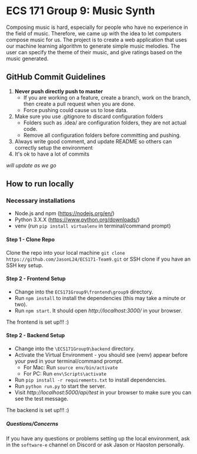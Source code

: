 # ECS 171 Group 9: Music Synth
Composing music is hard, especially for people who have no experience in the field of music. 
Therefore, we came up with the idea to let computers compose music for us. The project is to create a web application 
that uses our machine learning algorithm to generate simple music melodies. The user can specify the theme of their music, 
and give ratings based on the music generated.

## GitHub Commit Guidelines
1. **Never push directly push to master**
   - If you are working on a feature, create a branch, work on the branch, then create a pull request when you are done.
   - Force pushing could cause us to lose data.
2. Make sure you use .gitignore to discard configuration folders
   - Folders such as .idea/ are configuration folders, they are not actual code.
   - Remove all configuration folders before committing and pushing.
3. Always write good comment, and update README so others can correctly setup the environment
4. It's ok to have a lot of commits

*will update as we go*

## How to run locally
### Necessary installations
* Node.js and npm (https://nodejs.org/en/)
* Python 3.X.X (https://www.python.org/downloads/)
* venv (run `pip install virtualenv` in terminal/command prompt)

#### Step 1 - Clone Repo
Clone the repo into your local machine
`git clone https://github.com/JasonL24/ECS171-Team9.git` or SSH clone if you have an SSH key setup.

#### Step 2 - Frontend Setup
* Change into the `ECS171Group9\frontend\group9` directory.
* Run `npm install` to install the dependencies (this may take a minute or two).
* Run `npm start`. It should open *http://localhost:3000/* in your browser.

The frontend is set up!!! :)

#### Step 2 - Backend Setup
* Change into the `\ECS171Group9\backend` directory.
* Activate the Virtual Environment - you should see (venv) appear before your pwd in your terminal/command prompt.
   * For Mac: Run `source env/bin/activate`
   * For PC: Run `env\Scripts\activate`
* Run `pip install -r requirements.txt` to install dependencies.
* Run `python run.py` to start the server.
* Visit *http://localhost:5000/api/test* in your browser to make sure you can see the test message.

The backend is set up!!! :)


##### Questions/Concerns
If you have any questions or problems setting up the local environment, ask in the `software-e` channel on Discord or ask Jason or Haoston personally.
